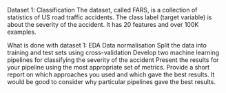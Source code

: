 Dataset 1: Classification
The dataset, called FARS, is a collection of statistics of US road traffic accidents. The class label (target variable) is about the severity of the accident. It has 20 features and over 100K examples.

What is done with dataset 1:
EDA
Data normalisation
Split the data into training and test sets using cross-validation
Develop two machine learning pipelines for classifying the severity of the accident
Present the results for your pipeline using the most appropriate set of metrics.
Provide a short report on which approaches you used and which gave the best results. It would be good to consider why particular pipelines gave the best results.
